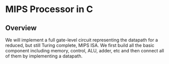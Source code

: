 # MIPS Processor in C

## Overview

We will implement a full gate-level circuit representing the datapath for a reduced, but still Turing complete, MIPS ISA. We first build all the basic component including memory, control, ALU, adder, etc and then connect all of them by implementing a datapath. 
